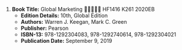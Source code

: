 1. **Book Title:** Global Marketing 🚨🚨🚨🚨🚨 HF1416 K261 2020EB
   - **Edition Details:** 10th, Global Edition
   - **Authors:** Warren J. Keegan, Mark C. Green
   - **Publisher:** Pearson
   - **ISBN-13:** 978-1292304083, 978-1292740614, 978-1292304021
   - **Publication Date:** September 9, 2019
